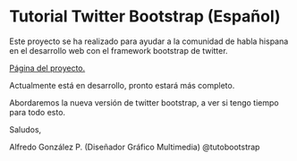 # Tutorial Twitter Bootstrap (Español)

Este proyecto se ha realizado para ayudar a la comunidad de habla hispana en el desarrollo web con el framework bootstrap de twitter. 

[Página del proyecto.](http://internoma.github.com/tutorial-bootstrap/)

Actualmente está en desarrollo, pronto estará más completo. 

Abordaremos la nueva versión de twitter bootstrap, a ver si tengo tiempo para todo esto.

Saludos,

Alfredo González P. (Diseñador Gráfico Multimedia) @tutobootstrap